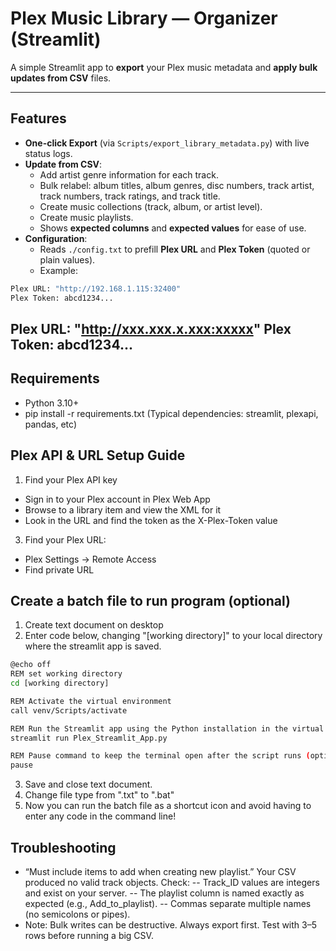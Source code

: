 # Plex Music Library — Organizer (Streamlit)

A simple Streamlit app to **export** your Plex music metadata and **apply bulk updates from CSV** files.

---

## Features

- **One-click Export** (via `Scripts/export_library_metadata.py`) with live status logs.
- **Update from CSV**:
  - Add artist genre information for each track.
  - Bulk relabel: album titles, album genres, disc numbers, track artist, track numbers, track ratings, and track title.
  - Create music collections (track, album, or artist level). 
  - Create music playlists. 
  - Shows **expected columns** and **expected values** for ease of use. 
- **Configuration**:
  - Reads `./config.txt` to prefill **Plex URL** and **Plex Token** (quoted or plain values).
  - Example:
```bash
Plex URL: "http://192.168.1.115:32400"
Plex Token: abcd1234...

```
Plex URL: "http://xxx.xxx.x.xxx:xxxxx"
Plex Token: abcd1234...
---

## Requirements
- Python 3.10+
- pip install -r requirements.txt
(Typical dependencies: streamlit, plexapi, pandas, etc)

## Plex API & URL Setup Guide
1. Find your Plex API key
- Sign in to your Plex account in Plex Web App
- Browse to a library item and view the XML for it
- Look in the URL and find the token as the X-Plex-Token value
3. Find your Plex URL:
- Plex Settings -> Remote Access
- Find private URL

## Create a batch file to run program (optional)
1. Create text document on desktop
2. Enter code below, changing "[working directory]" to your local directory where the streamlit app is saved. 

```bash
@echo off
REM set working directory
cd [working directory]

REM Activate the virtual environment
call venv/Scripts/activate

REM Run the Streamlit app using the Python installation in the virtual environment
streamlit run Plex_Streamlit_App.py

REM Pause command to keep the terminal open after the script runs (optional)
pause
```
3. Save and close text document.
4. Change file type from ".txt" to ".bat"
5. Now you can run the batch file as a shortcut icon and avoid having to enter any code in the command line!

## Troubleshooting
- “Must include items to add when creating new playlist.”
Your CSV produced no valid track objects. Check:
-- Track_ID values are integers and exist on your server.
-- The playlist column is named exactly as expected (e.g., Add_to_playlist).
-- Commas separate multiple names (no semicolons or pipes).
- Note: Bulk writes can be destructive. Always export first. Test with 3–5 rows before running a big CSV.

